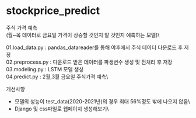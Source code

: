 # stockprice_predict
주식 가격 예측\
(월~목 데이터로 금요일 가격이 상승할 것인지 말 것인지 예측하는 모델)\

01.load_data.py  : pandas_datareader를 통해 야후에서 주식 데이터 다운로드 후 저장\
02.preprocess.py : 다운로드 받은 데이터를 파생변수 생성 및 전처리 후 저장\
03.modeling.py : LSTM 모델 생성\
04.predict.py : 2월,3월 금요일 주식가격 예측\


개선사항
- 모델의 성능이 test_data(2020-2021년)의 경우 최대 56%정도 밖에 나오지 않음\
- Django 및 css파일로 웹페이지 생성해보기\

